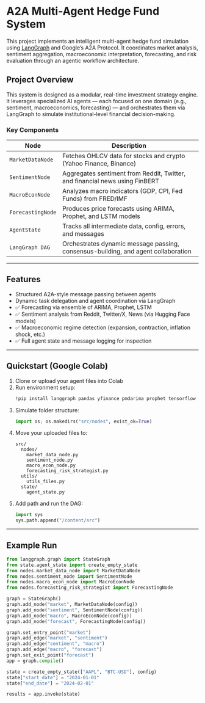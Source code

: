 # A2A Multi-Agent Hedge Fund System

This project implements an intelligent multi-agent hedge fund simulation using [LangGraph](https://github.com/langchain-ai/langgraph) and Google’s A2A Protocol. It coordinates market analysis, sentiment aggregation, macroeconomic interpretation, forecasting, and risk evaluation through an agentic workflow architecture.

## Project Overview

This system is designed as a modular, real-time investment strategy engine. It leverages specialized AI agents — each focused on one domain (e.g., sentiment, macroeconomics, forecasting) — and orchestrates them via LangGraph to simulate institutional-level financial decision-making.

### Key Components

| Node                     | Description |
|--------------------------|-------------|
| `MarketDataNode`         | Fetches OHLCV data for stocks and crypto (Yahoo Finance, Binance) |
| `SentimentNode`          | Aggregates sentiment from Reddit, Twitter, and financial news using FinBERT |
| `MacroEconNode`          | Analyzes macro indicators (GDP, CPI, Fed Funds) from FRED/IMF |
| `ForecastingNode`        | Produces price forecasts using ARIMA, Prophet, and LSTM models |
| `AgentState`             | Tracks all intermediate data, config, errors, and messages |
| `LangGraph DAG`          | Orchestrates dynamic message passing, consensus-building, and agent collaboration |

---

## Features

- Structured A2A-style message passing between agents
- Dynamic task delegation and agent coordination via LangGraph
- ✅ Forecasting via ensemble of ARIMA, Prophet, LSTM
- ✅ Sentiment analysis from Reddit, Twitter/X, News (via Hugging Face models)
- ✅ Macroeconomic regime detection (expansion, contraction, inflation shock, etc.)
- ✅ Full agent state and message logging for inspection

---

## Quickstart (Google Colab)

1. Clone or upload your agent files into Colab
2. Run environment setup:
    ```bash
    !pip install langgraph pandas yfinance pmdarima prophet tensorflow transformers praw tweepy newsapi-python python-binance
    ```
3. Simulate folder structure:
    ```python
    import os; os.makedirs("src/nodes", exist_ok=True)
    ```
4. Move your uploaded files to:
    ```
    src/
      nodes/
        market_data_node.py
        sentiment_node.py
        macro_econ_node.py
        forecasting_risk_strategist.py
      utils/
        utils_files.py
      state/
        agent_state.py
    ```
5. Add path and run the DAG:
    ```python
    import sys
    sys.path.append("/content/src")
    ```

---

## Example Run

```python
from langgraph.graph import StateGraph
from state.agent_state import create_empty_state
from nodes.market_data_node import MarketDataNode
from nodes.sentiment_node import SentimentNode
from nodes.macro_econ_node import MacroEconNode
from nodes.forecasting_risk_strategist import ForecastingNode

graph = StateGraph()
graph.add_node("market", MarketDataNode(config))
graph.add_node("sentiment", SentimentNode(config))
graph.add_node("macro", MacroEconNode(config))
graph.add_node("forecast", ForecastingNode(config))

graph.set_entry_point("market")
graph.add_edge("market", "sentiment")
graph.add_edge("sentiment", "macro")
graph.add_edge("macro", "forecast")
graph.set_exit_point("forecast")
app = graph.compile()

state = create_empty_state(["AAPL", "BTC-USD"], config)
state["start_date"] = "2024-01-01"
state["end_date"] = "2024-02-01"

results = app.invoke(state)

